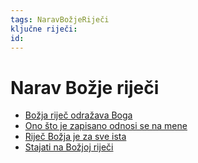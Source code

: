 ```yaml
---
tags: NaravBožjeRiječi 
ključne riječi:
id: 
---
```

# Narav Božje riječi

<!--
- prvo što treba ovdje staviti jest ==Bog u svojoj riječi daruje sebe i odnos sa sobom==
 ❗ 
Za razliku od karizmatskog pokreta -
U tečaju evanđelja  nije toliko naglasak niti na darovima, niti na pomazanjima (vidi poruku koju sam stavio)
-->



- [Božja riječ odražava Boga](031-Božja-riječ-odražava-Boga.md) 
- [Ono što je zapisano odnosi se na mene](034-Ono-što-je-zapisano-odnosi-se-na-mene.md) 
- [Riječ Božja je za sve ista](032-Riječ-Božja-je-za-sve-ista.md) 
- [Stajati na Božjoj riječi](033-Stajati-na-Božjoj%20-riječi.md) 
